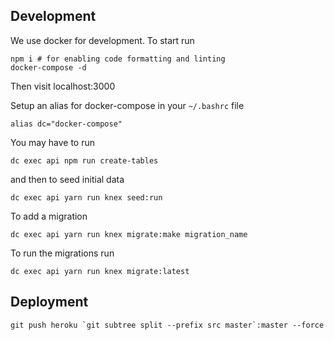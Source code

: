## Development

We use docker for development. To start run

```
npm i # for enabling code formatting and linting
docker-compose -d
```

Then visit localhost:3000

Setup an alias for docker-compose in your `~/.bashrc` file

```
alias dc="docker-compose"
```

You may have to run

```
dc exec api npm run create-tables
```

and then to seed initial data

```
dc exec api yarn run knex seed:run
```

To add a migration

```
dc exec api yarn run knex migrate:make migration_name
```

To run the migrations run

```
dc exec api yarn run knex migrate:latest
```

## Deployment

```
git push heroku `git subtree split --prefix src master`:master --force
```
